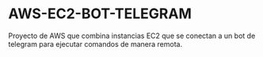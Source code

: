 # AWS-EC2-BOT-TELEGRAM
Proyecto de AWS que combina instancias EC2 que se conectan a un bot de telegram para ejecutar comandos de manera remota. 
